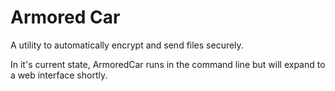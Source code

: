 Armored Car
===========

A utility to automatically encrypt and send files securely.

In it's current state, ArmoredCar runs in the command line but will expand to a web interface shortly.


